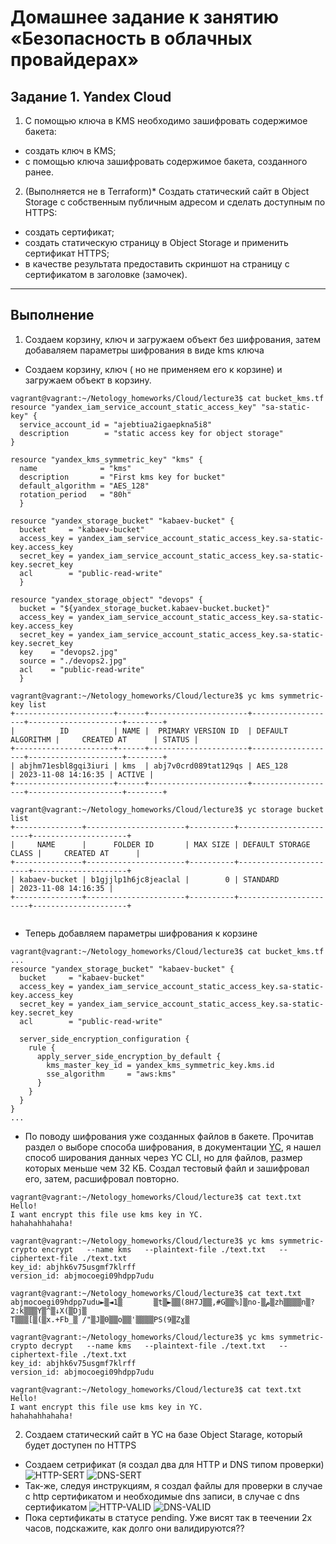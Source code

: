 # Домашнее задание к занятию «Безопасность в облачных провайдерах»

## Задание 1. Yandex Cloud
1. С помощью ключа в KMS необходимо зашифровать содержимое бакета:
 * создать ключ в KMS;
 * с помощью ключа зашифровать содержимое бакета, созданного ранее.
2. (Выполняется не в Terraform)* Создать статический сайт в Object Storage c собственным публичным адресом и сделать доступным по HTTPS:
 * создать сертификат;
 * создать статическую страницу в Object Storage и применить сертификат HTTPS;
 * в качестве результата предоставить скриншот на страницу с сертификатом в заголовке (замочек).
***
## Выполнение

1. Создаем корзину, ключ и загружаем объект без шифрования, затем добаваляем параметры шифрования в виде kms ключа
 * Создаем корзину, ключ ( но не применяем его к корзине) и загружаем объект в корзину.
````
vagrant@vagrant:~/Netology_homeworks/Cloud/lecture3$ cat bucket_kms.tf
resource "yandex_iam_service_account_static_access_key" "sa-static-key" {
  service_account_id = "ajebtiua2igaepkna5i8"
  description        = "static access key for object storage"
}

resource "yandex_kms_symmetric_key" "kms" {
  name              = "kms"
  description       = "First kms key for bucket"
  default_algorithm = "AES_128"
  rotation_period   = "80h"
  }

resource "yandex_storage_bucket" "kabaev-bucket" {
  bucket     = "kabaev-bucket"
  access_key = yandex_iam_service_account_static_access_key.sa-static-key.access_key
  secret_key = yandex_iam_service_account_static_access_key.sa-static-key.secret_key
  acl        = "public-read-write"
  }

resource "yandex_storage_object" "devops" {
  bucket = "${yandex_storage_bucket.kabaev-bucket.bucket}"
  access_key = yandex_iam_service_account_static_access_key.sa-static-key.access_key
  secret_key = yandex_iam_service_account_static_access_key.sa-static-key.secret_key
  key    = "devops2.jpg"
  source = "./devops2.jpg"
  acl    = "public-read-write"
  }

vagrant@vagrant:~/Netology_homeworks/Cloud/lecture3$ yc kms symmetric-key list
+----------------------+------+----------------------+-------------------+---------------------+--------+
|          ID          | NAME |  PRIMARY VERSION ID  | DEFAULT ALGORITHM |     CREATED AT      | STATUS |
+----------------------+------+----------------------+-------------------+---------------------+--------+
| abjhm71esbl8gqi3iuri | kms  | abj7v0crd089tat129qs | AES_128           | 2023-11-08 14:16:35 | ACTIVE |
+----------------------+------+----------------------+-------------------+---------------------+--------+

vagrant@vagrant:~/Netology_homeworks/Cloud/lecture3$ yc storage bucket list
+---------------+----------------------+----------+-----------------------+---------------------+
|     NAME      |      FOLDER ID       | MAX SIZE | DEFAULT STORAGE CLASS |     CREATED AT      |
+---------------+----------------------+----------+-----------------------+---------------------+
| kabaev-bucket | b1gjjlp1h6jc8jeaclal |        0 | STANDARD              | 2023-11-08 14:16:35 |
+---------------+----------------------+----------+-----------------------+---------------------+


````
 * Теперь добавляем параметры шифрования к корзине
````
vagrant@vagrant:~/Netology_homeworks/Cloud/lecture3$ cat bucket_kms.tf
...
resource "yandex_storage_bucket" "kabaev-bucket" {
  bucket     = "kabaev-bucket"
  access_key = yandex_iam_service_account_static_access_key.sa-static-key.access_key
  secret_key = yandex_iam_service_account_static_access_key.sa-static-key.secret_key
  acl        = "public-read-write"

  server_side_encryption_configuration {
    rule {
      apply_server_side_encryption_by_default {
        kms_master_key_id = yandex_kms_symmetric_key.kms.id
        sse_algorithm     = "aws:kms"
      }
    }
  }
}
...
````
 * По поводу шифрования уже созданных файлов в бакете. Прочитав раздел о выборе способа шифрования, в документации [YC](https://cloud.yandex.ru/docs/kms/tutorials/encrypt/), я нашел способ ширования данных через YC CLI, но для файлов, размер которых меньше чем 32 КБ. Создал тестовый
файл и зашифровал его, затем, расшифровал повторно.
````
vagrant@vagrant:~/Netology_homeworks/Cloud/lecture3$ cat text.txt
Hello!
I want encrypt this file use kms key in YC.
hahahahhahaha!

vagrant@vagrant:~/Netology_homeworks/Cloud/lecture3$ yc kms symmetric-crypto encrypt   --name kms   --plaintext-file ./text.txt   --ciphertext-file ./text.txt
key_id: abjhk6v75usgmf7klrff
version_id: abjmocoegi09hdpp7udu

vagrant@vagrant:~/Netology_homeworks/Cloud/lecture3$ cat text.txt
abjmocoegi09hdpp7udu►▒◄1▒       ▒t▒►▒▒(8H7J▒▒,#G▒▒%]▒no-▒م▒zh▒▒▒▒n▒?2:k▒▒▒Y▒^▒↓X(▒Dj▒
T▒▒▒[▒(▒x.+Fb_▒ /"▒J▒0▒▒o▒▒'▒▒▒▒PS(9▒Zɣ▒

vagrant@vagrant:~/Netology_homeworks/Cloud/lecture3$ yc kms symmetric-crypto decrypt   --name kms   --plaintext-file ./text.txt   --ciphertext-file ./text.txt
key_id: abjhk6v75usgmf7klrff
version_id: abjmocoegi09hdpp7udu

vagrant@vagrant:~/Netology_homeworks/Cloud/lecture3$ cat text.txt
Hello!
I want encrypt this file use kms key in YC.
hahahahhahaha!
````
2. Создаем статический сайт в YC на базе Object Starage, который будет доступен по HTTPS
 * Создаем сетрификат (я создал два для HTTP и DNS типом проверки)
![HTTP-SERT](https://github.com/Atlipoka/devops_netology/blob/main/Kuber_and_Azure/sert-http.png)
![DNS-SERT](https://github.com/Atlipoka/devops_netology/blob/main/Kuber_and_Azure/sert-dns.png)
 * Так-же, следуя инструкциям, я создал файлы для проверки в случае с http сертификатом и необходимые dns записи, в случае с dns сертификатом
![HTTP-VALID](https://github.com/Atlipoka/devops_netology/blob/main/Kuber_and_Azure/http-valid.png)
![DNS-VALID](https://github.com/Atlipoka/devops_netology/blob/main/Kuber_and_Azure/dns-valid.png)
* Пока сертификаты в статусе pending. Уже висят так в теечении 2х часов, подскажите, как долго они валидируются??
